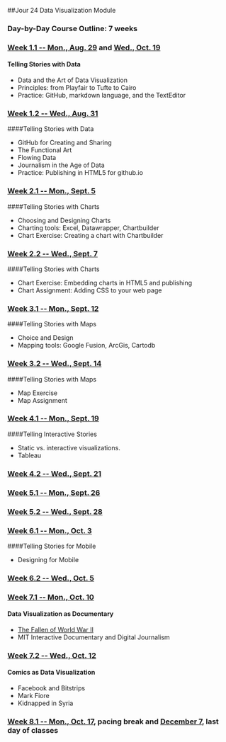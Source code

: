 ##Jour 24 Data Visualization Module

### Day-by-Day Course Outline: 7 weeks

### [Week 1.1 -- Mon., Aug. 29](WeeklySchedule/week01-01.md) and [Wed., Oct. 19](WeeklySchedule/week01-01.md)
#### Telling Stories with Data
- Data and the Art of Data Visualization
- Principles: from Playfair to Tufte to Cairo
- Practice: GitHub, markdown language, and the TextEditor

### [Week 1.2 -- Wed., Aug. 31](WeeklySchedule/week01-02.md)
####Telling Stories with Data

- GitHub for Creating and Sharing
- The Functional Art
- Flowing Data
- Journalism in the Age of Data
- Practice: Publishing in HTML5 for github.io

### [Week 2.1 -- Mon., Sept. 5](WeeklySchedule/week02-01.md)

####Telling Stories with Charts
- Choosing and Designing Charts
- Charting tools: Excel, Datawrapper, Chartbuilder
- Chart Exercise: Creating a chart with Chartbuilder

### [Week 2.2 -- Wed., Sept. 7](WeeklySchedule/week02-02.md)

####Telling Stories with Charts
- Chart Exercise: Embedding charts in HTML5 and publishing
- Chart Assignment: Adding CSS to your web page

### [Week 3.1 -- Mon., Sept. 12](WeeklySchedule/week03-01.md)

####Telling Stories with Maps
- Choice and Design
- Mapping tools: Google Fusion, ArcGis, Cartodb

### [Week 3.2 -- Wed., Sept. 14](WeeklySchedule/week03-02.md)

####Telling Stories with Maps
- Map Exercise
- Map Assignment

### [Week 4.1 -- Mon., Sept. 19](WeeklySchedule/week04-01.md)

####Telling Interactive Stories
- Static vs. interactive visualizations.
- Tableau

### [Week 4.2 -- Wed., Sept. 21](WeeklySchedule/week04-02.md)


### [Week 5.1 -- Mon., Sept. 26](WeeklySchedule/week05-01.md)


### [Week 5.2 -- Wed., Sept. 28](WeeklySchedule/week05-02.md)


### [Week 6.1 -- Mon., Oct. 3](WeeklySchedule/week06-01.md)

####Telling Stories for Mobile
- Designing for Mobile

### [Week 6.2 -- Wed., Oct. 5](WeeklySchedule/week06-02.md)


### [Week 7.1 -- Mon., Oct. 10](WeeklySchedule/week07-01.md)

#### Data Visualization as Documentary
- [The Fallen of World War II](http://www.fallen.io/ww2/)
- MIT Interactive Documentary and Digital Journalism

### [Week 7.2 -- Wed., Oct. 12](WeeklySchedule/week07-02.md)

#### Comics as Data Visualization
- Facebook and Bitstrips
- Mark Fiore
- Kidnapped in Syria

### [Week 8.1 -- Mon., Oct. 17](WeeklySchedule/week08-01.md), pacing break and [December 7](WeeklySchedule/week08-01.md), last day of classes


